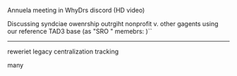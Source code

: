Annuela meeting in WhyDrs discord (HD video) 

Discussing syndciae owenrship outrgiht nonprofit v. other gagents using our reference TAD3 base (as "SRO " memebrs: )``

---

reweriet legacy centralization tracking 

many
